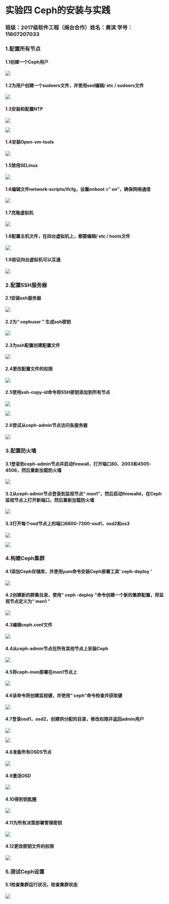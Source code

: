 # 实验四 Ceph的安装与实践

### 班级：2017级软件工程（闽台合作）姓名：黄滨 学号：11607207033

### **1.配置所有节点**

#### 1.1创建一个Ceph用户

![](../image/112.png)

#### 1.2为用户创建一个sudoers文件，并使用sed编辑/ etc / sudoers文件

![](../image/113.png)

#### 1.3安装和配置NTP

![](../image/114.png)

![](../image/115.png)

#### 1.4安装Open-vm-tools

![](../image/116.png)

#### 1.5禁用SELinux

![](../image/117.png)

#### 1.6编辑文件network-scripts/ifcfg，设置onboot =“ on”，确保网络通信

![](../image/118.png)

#### 1.7克隆虚拟机

![](../image/119.png)

#### 1.8配置主机文件，在四台虚拟机上，都要编辑/ etc / hosts文件 

![](../image/120.png)

#### 1.9验证四台虚拟机可以互通

![](../image/121.png)

### **2.配置SSH服务器**

#### 2.1安装ssh服务器

![](../image/122.png)

#### 2.2为“ **cephuser** ” 生成ssh密钥

![](../image/123.png)

#### 2.3为ssh配置创建配置文件

![](../image/124.png)

#### 2.4更改配置文件的权限

![](../image/125.png)

#### 2.5使用ssh-copy-id命令将SSH密钥添加到所有节点

![](../image/126.png)

![](../image/127.png)

#### 2.6尝试从ceph-admin节点访问各服务器

![](../image/128.png)

### **3.配置防火墙**

#### 3.1登录到ceph-admin节点并启动firewall，打开端口80、2003和4505-4506，然后重新加载防火墙

![](../image/129.png)

#### 3.2从ceph-admin节点登录到监视节点“ mon1”，然后启动firewalld，在Ceph监视节点上打开新端口，然后重新加载防火墙

![](../image/130.png)

#### 3.3打开每个osd节点上的端口6800-7300-osd1，osd2和os3

![](../image/131.png)

![](../image/132.png)

### 4.构建Ceph集群

#### 4.1添加Ceph存储库，并使用yum命令安装Ceph部署工具' **ceph-deploy** '

![](../image/133.png)

#### 4.2创建新的群集目录，使用“ **ceph** **-deploy** ”命令创建一个新的集群配置，将监视节点定义为“ **mon1** ”

![](../image/134.png)

#### 4.3编辑ceph.conf文件

![](../image/135.png)

#### 4.4从ceph-admin节点在所有其他节点上安装Ceph

![](../image/136.png)

#### 4.5将ceph-mon部署在mon1节点上

![](../image/137.png)

#### 4.6该命令将创建监视键，并使用“ ceph”命令检查并获取键

![](../image/138.png)

#### 4.7登录osd1，osd2，创建供分配的目录，修改权限并返回admin用户

![](../image/139.png)

![](../image/140.png)

#### 4.8准备所有OSDS节点

![](../image/141.png)

#### 4.9激活OSD

![](../image/142.png)

#### 4.10得到钥匙圈

![](../image/143.png)

#### 4.11为所有决策部署管理密钥

![](../image/144.png)

#### 4.12更改密钥文件的权限

![](../image/145.png)

### 5.测试Ceph设置

#### 5.1检查集群运行状况，检查集群状态

![](../image/146.png)

